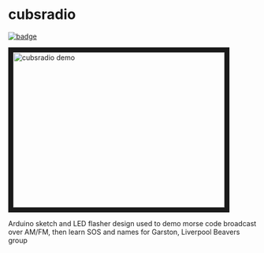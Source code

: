 # cubsradio
[![badge](https://cloud.githubusercontent.com/assets/128456/7297426/9310b138-e9c0-11e4-91aa-5f9812f3fd93.jpg)](http://youtu.be/zz-be-cAqws)

<a href="http://www.youtube.com/watch?feature=player_embedded&v=zz-be-cAqws
" target="_blank"><img src="http://img.youtube.com/vi/zz-be-cAqws/0.jpg" 
alt="cubsradio demo" width="429" height="315" border="10" /></a>

Arduino sketch and LED flasher design used to demo morse code broadcast over AM/FM, then learn SOS and names for Garston, Liverpool Beavers group 
